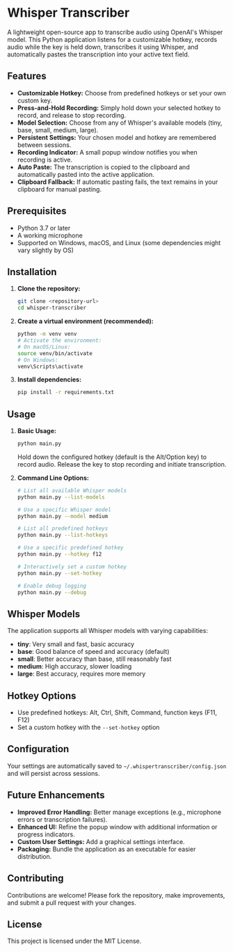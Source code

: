 # Whisper Transcriber

A lightweight open-source app to transcribe audio using OpenAI's Whisper model. This Python application listens for a customizable hotkey, records audio while the key is held down, transcribes it using Whisper, and automatically pastes the transcription into your active text field.

## Features

- **Customizable Hotkey:** Choose from predefined hotkeys or set your own custom key.
- **Press-and-Hold Recording:** Simply hold down your selected hotkey to record, and release to stop recording.
- **Model Selection:** Choose from any of Whisper's available models (tiny, base, small, medium, large).
- **Persistent Settings:** Your chosen model and hotkey are remembered between sessions.
- **Recording Indicator:** A small popup window notifies you when recording is active.
- **Auto Paste:** The transcription is copied to the clipboard and automatically pasted into the active application.
- **Clipboard Fallback:** If automatic pasting fails, the text remains in your clipboard for manual pasting.

## Prerequisites

- Python 3.7 or later
- A working microphone
- Supported on Windows, macOS, and Linux (some dependencies might vary slightly by OS)

## Installation

1. **Clone the repository:**

   ```bash
   git clone <repository-url>
   cd whisper-transcriber
   ```

2. **Create a virtual environment (recommended):**

   ```bash
   python -m venv venv
   # Activate the environment:
   # On macOS/Linux:
   source venv/bin/activate
   # On Windows:
   venv\Scripts\activate
   ```

3. **Install dependencies:**

   ```bash
   pip install -r requirements.txt
   ```

## Usage

1. **Basic Usage:**

   ```bash
   python main.py
   ```

   Hold down the configured hotkey (default is the Alt/Option key) to record audio. Release the key to stop recording and initiate transcription.

2. **Command Line Options:**

   ```bash
   # List all available Whisper models
   python main.py --list-models

   # Use a specific Whisper model
   python main.py --model medium

   # List all predefined hotkeys
   python main.py --list-hotkeys

   # Use a specific predefined hotkey
   python main.py --hotkey f12

   # Interactively set a custom hotkey
   python main.py --set-hotkey

   # Enable debug logging
   python main.py --debug
   ```

## Whisper Models

The application supports all Whisper models with varying capabilities:

- **tiny**: Very small and fast, basic accuracy
- **base**: Good balance of speed and accuracy (default)
- **small**: Better accuracy than base, still reasonably fast
- **medium**: High accuracy, slower loading
- **large**: Best accuracy, requires more memory

## Hotkey Options

- Use predefined hotkeys: Alt, Ctrl, Shift, Command, function keys (F11, F12)
- Set a custom hotkey with the `--set-hotkey` option

## Configuration

Your settings are automatically saved to `~/.whispertranscriber/config.json` and will persist across sessions.

## Future Enhancements

- **Improved Error Handling:** Better manage exceptions (e.g., microphone errors or transcription failures).
- **Enhanced UI:** Refine the popup window with additional information or progress indicators.
- **Custom User Settings:** Add a graphical settings interface.
- **Packaging:** Bundle the application as an executable for easier distribution.

## Contributing

Contributions are welcome! Please fork the repository, make improvements, and submit a pull request with your changes.

## License

This project is licensed under the MIT License.